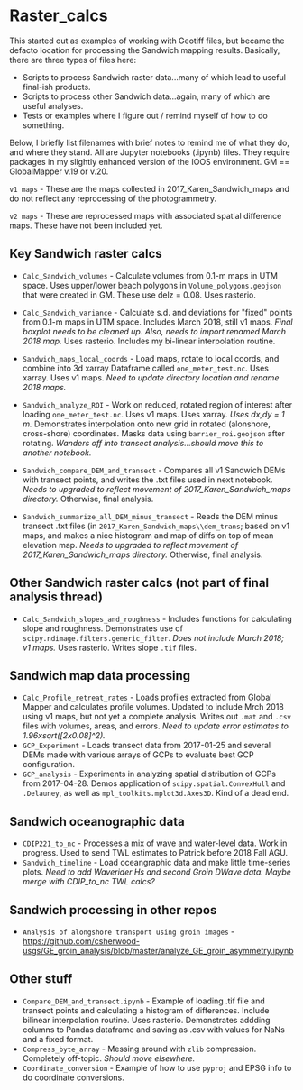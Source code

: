 # Raster_calcs
This started out as examples of working with Geotiff files, but became the defacto location for processing the Sandwich mapping results.
Basically, there are three types of files here:
* Scripts to process Sandwich raster data...many of which lead to useful final-ish products.
* Scripts to process other Sandwich data...again, many of which are useful analyses.
* Tests or examples where I figure out / remind myself of how to do something.

Below, I briefly list filenames with brief notes to remind me of what they do, and where they stand. All are Jupyter notebooks (.ipynb) files. They require packages in my slightly enhanced version of the IOOS environment. GM == GlobalMapper v.19 or v.20.

```v1 maps``` - These are the maps collected in 2017_Karen_Sandwich_maps and do not reflect any reprocessing of the photogrammetry.

```v2 maps``` - These are reprocessed maps with associated spatial difference maps. These have not been included yet.

## Key Sandwich raster calcs
* ```Calc_Sandwich_volumes``` - Calculate volumes from 0.1-m maps in UTM space. Uses upper/lower beach polygons in ```Volume_polygons.geojson``` that were created in GM. These use delz = 0.08. Uses rasterio.

* ```Calc_Sandwich_variance``` - Calculate s.d. and deviations for "fixed" points from 0.1-m maps in UTM space. Includes March 2018, still v1 maps. *Final boxplot needs to be cleaned up. Also, needs to import renamed March 2018 map.* Uses rasterio. Includes my bi-linear interpolation routine.

* ```Sandwich_maps_local_coords``` - Load maps, rotate to local coords, and combine into 3d xarray Dataframe called `one_meter_test.nc`. Uses xarray. Uses v1 maps. *Need to update directory location and rename 2018 maps.* 

* ```Sandwich_analyze_ROI``` - Work on reduced, rotated region of interest after loading `one_meter_test.nc`. Uses v1 maps. Uses xarray. *Uses dx,dy = 1 m.* Demonstrates interpolation onto new grid in rotated (alonshore, cross-shore) coordinates. Masks data using `barrier_roi.geojson` after rotating. *Wanders off into transect analysis...should move this to another notebook.*

* ```Sandwich_compare_DEM_and_transect``` - Compares all v1 Sandwich DEMs with transect points, and writes the .txt files used in next notebook. *Needs to upgraded to reflect movement of 2017_Karen_Sandwich_maps directory.* Otherwise, final analysis.

* ```Sandwich_summarize_all_DEM_minus_transect``` - Reads the DEM minus transect .txt files (in `2017_Karen_Sandwich_maps\\dem_trans`; based on v1 maps, and makes a nice histogram and map of diffs on top of mean elevation map. *Needs to upgraded to reflect movement of 2017_Karen_Sandwich_maps directory.* Otherwise, final analysis.

## Other Sandwich raster calcs (not part of final analysis thread)
* ```Calc_Sandwich_slopes_and_roughness``` - Includes functions for calculating slope and roughness. Demonstrates use of `scipy.ndimage.filters.generic_filter`. *Does not include March 2018; v1 maps.* Uses rasterio. Writes slope `.tif` files.



## Sandwich map data processing
* ```Calc_Profile_retreat_rates``` - Loads profiles extracted from Global Mapper and calculates profile volumes. Updated to include Mrch 2018 using v1 maps, but not yet a complete analysis. Writes out `.mat` and `.csv` files with volumes, areas, and errors. *Need to update error estimates to 1.96xsqrt([2x0.08]^2).* 
* ```GCP_Experiment``` - Loads transect data from 2017-01-25 and several DEMs made with various arrays of GCPs to evaluate best GCP configuration.
* ```GCP_analysis``` - Experiments in analyzing spatial distribution of GCPs from 2017-04-28. Demos application of `scipy.spatial.ConvexHull` and `.Delauney`, as well as `mpl_toolkits.mplot3d.Axes3D`. Kind of a dead end.

## Sandwich oceanographic data
* ```CDIP221_to_nc``` - Processes a mix of wave and water-level data. Work in progress. Used to send TWL estimates to Patrick before 2018 Fall AGU.
* ```Sandwich_timeline``` - Load oceangraphic data and make little time-series plots. *Need to add Waverider Hs and second Groin DWave data. Maybe merge with CDIP_to_nc TWL calcs?*


## Sandwich processing in other repos
* ```Analysis of alongshore transport using groin images``` - https://github.com/csherwood-usgs/GE_groin_analysis/blob/master/analyze_GE_groin_asymmetry.ipynb

## Other stuff
* ```Compare_DEM_and_transect.ipynb``` - Example of loading .tif file and transect points and calculating a histogram of differences. Include bilinear interpolation routine. Uses rasterio. Demonstrates addding columns to Pandas dataframe and saving as .csv with values for NaNs and a fixed format.
* ```Compress_byte_array``` - Messing around with `zlib` compression. Completely off-topic. *Should move elsewhere.*
* ```Coordinate_conversion``` - Example of how to use `pyproj` and EPSG info to do coordinate conversions. 
